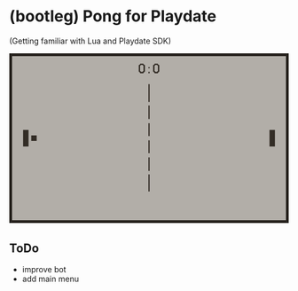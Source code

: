 # (bootleg) Pong for Playdate

(Getting familiar with Lua and Playdate SDK)

![pong gif](ping-pong.gif)

## ToDo
- improve bot
- add main menu
